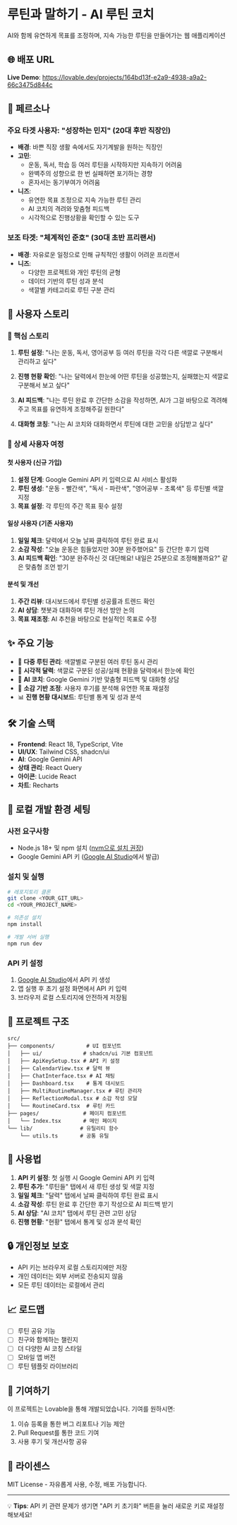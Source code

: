 
# 루틴과 말하기 - AI 루틴 코치

AI와 함께 유연하게 목표를 조정하며, 지속 가능한 루틴을 만들어가는 웹 애플리케이션

## 🌐 배포 URL
**Live Demo**: https://lovable.dev/projects/164bd13f-e2a9-4938-a9a2-66c3475d844c

## 👥 페르소나

### 주요 타겟 사용자: "성장하는 민지" (20대 후반 직장인)
- **배경**: 바쁜 직장 생활 속에서도 자기계발을 원하는 직장인
- **고민**: 
  - 운동, 독서, 학습 등 여러 루틴을 시작하지만 지속하기 어려움
  - 완벽주의 성향으로 한 번 실패하면 포기하는 경향
  - 혼자서는 동기부여가 어려움
- **니즈**: 
  - 유연한 목표 조정으로 지속 가능한 루틴 관리
  - AI 코치의 격려와 맞춤형 피드백
  - 시각적으로 진행상황을 확인할 수 있는 도구

### 보조 타겟: "체계적인 준호" (30대 초반 프리랜서)
- **배경**: 자유로운 일정으로 인해 규칙적인 생활이 어려운 프리랜서
- **니즈**: 
  - 다양한 프로젝트와 개인 루틴의 균형
  - 데이터 기반의 루틴 성과 분석
  - 색깔별 카테고리로 루틴 구분 관리

## 📖 사용자 스토리

### 🎯 핵심 스토리
1. **루틴 설정**: "나는 운동, 독서, 영어공부 등 여러 루틴을 각각 다른 색깔로 구분해서 관리하고 싶다"

2. **진행 현황 확인**: "나는 달력에서 한눈에 어떤 루틴을 성공했는지, 실패했는지 색깔로 구분해서 보고 싶다"

3. **AI 피드백**: "나는 루틴 완료 후 간단한 소감을 작성하면, AI가 그걸 바탕으로 격려해주고 목표를 유연하게 조정해주길 원한다"

4. **대화형 코칭**: "나는 AI 코치와 대화하면서 루틴에 대한 고민을 상담받고 싶다"

### 🔄 상세 사용자 여정

#### 첫 사용자 (신규 가입)
1. **설정 단계**: Google Gemini API 키 입력으로 AI 서비스 활성화
2. **루틴 생성**: "운동 - 빨간색", "독서 - 파란색", "영어공부 - 초록색" 등 루틴별 색깔 지정
3. **목표 설정**: 각 루틴의 주간 목표 횟수 설정

#### 일상 사용자 (기존 사용자)
1. **일일 체크**: 달력에서 오늘 날짜 클릭하여 루틴 완료 표시
2. **소감 작성**: "오늘 운동은 힘들었지만 30분 완주했어요" 등 간단한 후기 입력
3. **AI 피드백 확인**: "30분 완주하신 것 대단해요! 내일은 25분으로 조정해볼까요?" 같은 맞춤형 조언 받기

#### 분석 및 개선
1. **주간 리뷰**: 대시보드에서 루틴별 성공률과 트렌드 확인
2. **AI 상담**: 챗봇과 대화하며 루틴 개선 방안 논의
3. **목표 재조정**: AI 추천을 바탕으로 현실적인 목표로 수정

## ✨ 주요 기능
- 🎨 **다중 루틴 관리**: 색깔별로 구분된 여러 루틴 동시 관리
- 📅 **시각적 달력**: 색깔로 구분된 성공/실패 현황을 달력에서 한눈에 확인
- 🤖 **AI 코치**: Google Gemini 기반 맞춤형 피드백 및 대화형 상담
- 📝 **소감 기반 조정**: 사용자 후기를 분석해 유연한 목표 재설정
- 📊 **진행 현황 대시보드**: 루틴별 통계 및 성과 분석

## 🛠 기술 스택
- **Frontend**: React 18, TypeScript, Vite
- **UI/UX**: Tailwind CSS, shadcn/ui
- **AI**: Google Gemini API
- **상태 관리**: React Query
- **아이콘**: Lucide React
- **차트**: Recharts

## 🚀 로컬 개발 환경 세팅

### 사전 요구사항
- Node.js 18+ 및 npm 설치 ([nvm으로 설치 권장](https://github.com/nvm-sh/nvm#installing-and-updating))
- Google Gemini API 키 ([Google AI Studio](https://aistudio.google.com/app/apikey)에서 발급)

### 설치 및 실행
```bash
# 레포지토리 클론
git clone <YOUR_GIT_URL>
cd <YOUR_PROJECT_NAME>

# 의존성 설치
npm install

# 개발 서버 실행
npm run dev
```

### API 키 설정
1. [Google AI Studio](https://aistudio.google.com/app/apikey)에서 API 키 생성
2. 앱 실행 후 초기 설정 화면에서 API 키 입력
3. 브라우저 로컬 스토리지에 안전하게 저장됨

## 📁 프로젝트 구조
```
src/
├── components/          # UI 컴포넌트
│   ├── ui/             # shadcn/ui 기본 컴포넌트
│   ├── ApiKeySetup.tsx # API 키 설정
│   ├── CalendarView.tsx # 달력 뷰
│   ├── ChatInterface.tsx # AI 채팅
│   ├── Dashboard.tsx    # 통계 대시보드
│   ├── MultiRoutineManager.tsx # 루틴 관리자
│   ├── ReflectionModal.tsx # 소감 작성 모달
│   └── RoutineCard.tsx  # 루틴 카드
├── pages/              # 페이지 컴포넌트
│   └── Index.tsx       # 메인 페이지
└── lib/               # 유틸리티 함수
    └── utils.ts       # 공통 유틸
```

## 🎯 사용법
1. **API 키 설정**: 첫 실행 시 Google Gemini API 키 입력
2. **루틴 추가**: "루틴들" 탭에서 새 루틴 생성 및 색깔 지정
3. **일일 체크**: "달력" 탭에서 날짜 클릭하여 루틴 완료 표시
4. **소감 작성**: 루틴 완료 후 간단한 후기 작성으로 AI 피드백 받기
5. **AI 상담**: "AI 코치" 탭에서 루틴 관련 고민 상담
6. **진행 현황**: "현황" 탭에서 통계 및 성과 분석 확인

## 🔒 개인정보 보호
- API 키는 브라우저 로컬 스토리지에만 저장
- 개인 데이터는 외부 서버로 전송되지 않음
- 모든 루틴 데이터는 로컬에서 관리

## 📈 로드맵
- [ ] 루틴 공유 기능
- [ ] 친구와 함께하는 챌린지
- [ ] 더 다양한 AI 코칭 스타일
- [ ] 모바일 앱 버전
- [ ] 루틴 템플릿 라이브러리

## 🤝 기여하기
이 프로젝트는 Lovable을 통해 개발되었습니다. 기여를 원하시면:
1. 이슈 등록을 통한 버그 리포트나 기능 제안
2. Pull Request를 통한 코드 기여
3. 사용 후기 및 개선사항 공유

## 📄 라이센스
MIT License - 자유롭게 사용, 수정, 배포 가능합니다.

---

💡 **Tips**: API 키 관련 문제가 생기면 "API 키 초기화" 버튼을 눌러 새로운 키로 재설정해보세요!
